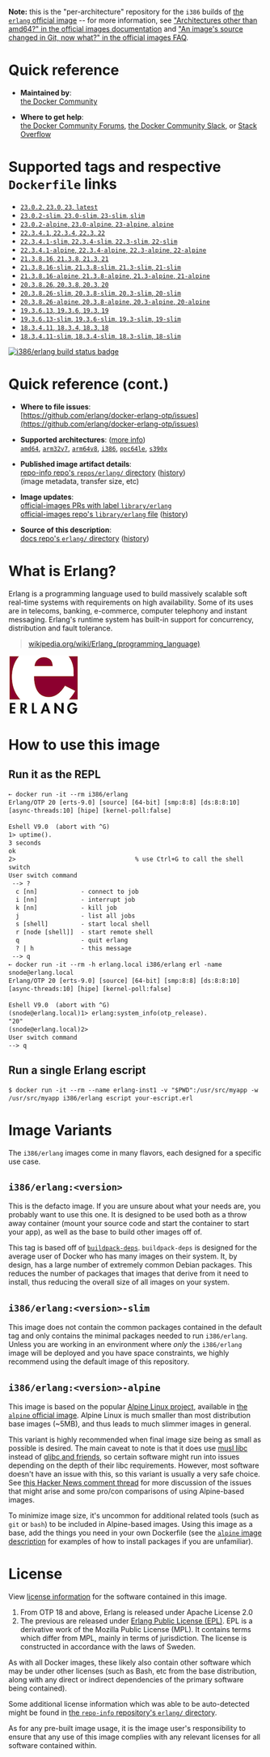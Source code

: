 <!--

********************************************************************************

WARNING:

    DO NOT EDIT "erlang/README.md"

    IT IS AUTO-GENERATED

    (from the other files in "erlang/" combined with a set of templates)

********************************************************************************

-->

**Note:** this is the "per-architecture" repository for the `i386` builds of [the `erlang` official image](https://hub.docker.com/_/erlang) -- for more information, see ["Architectures other than amd64?" in the official images documentation](https://github.com/docker-library/official-images#architectures-other-than-amd64) and ["An image's source changed in Git, now what?" in the official images FAQ](https://github.com/docker-library/faq#an-images-source-changed-in-git-now-what).

# Quick reference

-	**Maintained by**:  
	[the Docker Community](https://github.com/erlang/docker-erlang-otp)

-	**Where to get help**:  
	[the Docker Community Forums](https://forums.docker.com/), [the Docker Community Slack](http://dockr.ly/slack), or [Stack Overflow](https://stackoverflow.com/search?tab=newest&q=docker)

# Supported tags and respective `Dockerfile` links

-	[`23.0.2`, `23.0`, `23`, `latest`](https://github.com/erlang/docker-erlang-otp/blob/ed3bd9400e1b72b2bdd08596990f8ed3350a75c0/23/Dockerfile)
-	[`23.0.2-slim`, `23.0-slim`, `23-slim`, `slim`](https://github.com/erlang/docker-erlang-otp/blob/ed3bd9400e1b72b2bdd08596990f8ed3350a75c0/23/slim/Dockerfile)
-	[`23.0.2-alpine`, `23.0-alpine`, `23-alpine`, `alpine`](https://github.com/erlang/docker-erlang-otp/blob/ed3bd9400e1b72b2bdd08596990f8ed3350a75c0/23/alpine/Dockerfile)
-	[`22.3.4.1`, `22.3.4`, `22.3`, `22`](https://github.com/erlang/docker-erlang-otp/blob/4c6605055beca4454ca1dadf24a6efd34114e1ce/22/Dockerfile)
-	[`22.3.4.1-slim`, `22.3.4-slim`, `22.3-slim`, `22-slim`](https://github.com/erlang/docker-erlang-otp/blob/4c6605055beca4454ca1dadf24a6efd34114e1ce/22/slim/Dockerfile)
-	[`22.3.4.1-alpine`, `22.3.4-alpine`, `22.3-alpine`, `22-alpine`](https://github.com/erlang/docker-erlang-otp/blob/4c6605055beca4454ca1dadf24a6efd34114e1ce/22/alpine/Dockerfile)
-	[`21.3.8.16`, `21.3.8`, `21.3`, `21`](https://github.com/erlang/docker-erlang-otp/blob/4c6605055beca4454ca1dadf24a6efd34114e1ce/21/Dockerfile)
-	[`21.3.8.16-slim`, `21.3.8-slim`, `21.3-slim`, `21-slim`](https://github.com/erlang/docker-erlang-otp/blob/4c6605055beca4454ca1dadf24a6efd34114e1ce/21/slim/Dockerfile)
-	[`21.3.8.16-alpine`, `21.3.8-alpine`, `21.3-alpine`, `21-alpine`](https://github.com/erlang/docker-erlang-otp/blob/4c6605055beca4454ca1dadf24a6efd34114e1ce/21/alpine/Dockerfile)
-	[`20.3.8.26`, `20.3.8`, `20.3`, `20`](https://github.com/erlang/docker-erlang-otp/blob/b06bf8de34e693b3698f3a22e8ff864dc320b380/20/Dockerfile)
-	[`20.3.8.26-slim`, `20.3.8-slim`, `20.3-slim`, `20-slim`](https://github.com/erlang/docker-erlang-otp/blob/b06bf8de34e693b3698f3a22e8ff864dc320b380/20/slim/Dockerfile)
-	[`20.3.8.26-alpine`, `20.3.8-alpine`, `20.3-alpine`, `20-alpine`](https://github.com/erlang/docker-erlang-otp/blob/b06bf8de34e693b3698f3a22e8ff864dc320b380/20/alpine/Dockerfile)
-	[`19.3.6.13`, `19.3.6`, `19.3`, `19`](https://github.com/erlang/docker-erlang-otp/blob/e91894d9d9c3651382834b77978a05fa057338fb/19/Dockerfile)
-	[`19.3.6.13-slim`, `19.3.6-slim`, `19.3-slim`, `19-slim`](https://github.com/erlang/docker-erlang-otp/blob/e91894d9d9c3651382834b77978a05fa057338fb/19/slim/Dockerfile)
-	[`18.3.4.11`, `18.3.4`, `18.3`, `18`](https://github.com/erlang/docker-erlang-otp/blob/e91894d9d9c3651382834b77978a05fa057338fb/18/Dockerfile)
-	[`18.3.4.11-slim`, `18.3.4-slim`, `18.3-slim`, `18-slim`](https://github.com/erlang/docker-erlang-otp/blob/e91894d9d9c3651382834b77978a05fa057338fb/18/slim/Dockerfile)

[![i386/erlang build status badge](https://img.shields.io/jenkins/s/https/doi-janky.infosiftr.net/job/multiarch/job/i386/job/erlang.svg?label=i386/erlang%20%20build%20job)](https://doi-janky.infosiftr.net/job/multiarch/job/i386/job/erlang/)

# Quick reference (cont.)

-	**Where to file issues**:  
	[https://github.com/erlang/docker-erlang-otp/issues](https://github.com/erlang/docker-erlang-otp/issues)

-	**Supported architectures**: ([more info](https://github.com/docker-library/official-images#architectures-other-than-amd64))  
	[`amd64`](https://hub.docker.com/r/amd64/erlang/), [`arm32v7`](https://hub.docker.com/r/arm32v7/erlang/), [`arm64v8`](https://hub.docker.com/r/arm64v8/erlang/), [`i386`](https://hub.docker.com/r/i386/erlang/), [`ppc64le`](https://hub.docker.com/r/ppc64le/erlang/), [`s390x`](https://hub.docker.com/r/s390x/erlang/)

-	**Published image artifact details**:  
	[repo-info repo's `repos/erlang/` directory](https://github.com/docker-library/repo-info/blob/master/repos/erlang) ([history](https://github.com/docker-library/repo-info/commits/master/repos/erlang))  
	(image metadata, transfer size, etc)

-	**Image updates**:  
	[official-images PRs with label `library/erlang`](https://github.com/docker-library/official-images/pulls?q=label%3Alibrary%2Ferlang)  
	[official-images repo's `library/erlang` file](https://github.com/docker-library/official-images/blob/master/library/erlang) ([history](https://github.com/docker-library/official-images/commits/master/library/erlang))

-	**Source of this description**:  
	[docs repo's `erlang/` directory](https://github.com/docker-library/docs/tree/master/erlang) ([history](https://github.com/docker-library/docs/commits/master/erlang))

# What is Erlang?

Erlang is a programming language used to build massively scalable soft real-time systems with requirements on high availability. Some of its uses are in telecoms, banking, e-commerce, computer telephony and instant messaging. Erlang's runtime system has built-in support for concurrency, distribution and fault tolerance.

> [wikipedia.org/wiki/Erlang_(programming_language)](https://en.wikipedia.org/wiki/Erlang_%28programming_language%29)

![logo](https://raw.githubusercontent.com/docker-library/docs/4144083772e02655d41aa10d6467aaf1e99fa77b/erlang/logo.png)

# How to use this image

## Run it as the REPL

```console
➸ docker run -it --rm i386/erlang
Erlang/OTP 20 [erts-9.0] [source] [64-bit] [smp:8:8] [ds:8:8:10] [async-threads:10] [hipe] [kernel-poll:false]

Eshell V9.0  (abort with ^G)
1> uptime().
3 seconds
ok
2>                                 % use Ctrl+G to call the shell switch
User switch command
 --> ?
  c [nn]            - connect to job
  i [nn]            - interrupt job
  k [nn]            - kill job
  j                 - list all jobs
  s [shell]         - start local shell
  r [node [shell]]  - start remote shell
  q                 - quit erlang
  ? | h             - this message
 --> q
➸ docker run -it --rm -h erlang.local i386/erlang erl -name snode@erlang.local
Erlang/OTP 20 [erts-9.0] [source] [64-bit] [smp:8:8] [ds:8:8:10] [async-threads:10] [hipe] [kernel-poll:false]

Eshell V9.0  (abort with ^G)
(snode@erlang.local)1> erlang:system_info(otp_release).
"20"
(snode@erlang.local)2>
User switch command
--> q
```

## Run a single Erlang escript

```console
$ docker run -it --rm --name erlang-inst1 -v "$PWD":/usr/src/myapp -w /usr/src/myapp i386/erlang escript your-escript.erl
```

# Image Variants

The `i386/erlang` images come in many flavors, each designed for a specific use case.

## `i386/erlang:<version>`

This is the defacto image. If you are unsure about what your needs are, you probably want to use this one. It is designed to be used both as a throw away container (mount your source code and start the container to start your app), as well as the base to build other images off of.

This tag is based off of [`buildpack-deps`](https://hub.docker.com/_/buildpack-deps/). `buildpack-deps` is designed for the average user of Docker who has many images on their system. It, by design, has a large number of extremely common Debian packages. This reduces the number of packages that images that derive from it need to install, thus reducing the overall size of all images on your system.

## `i386/erlang:<version>-slim`

This image does not contain the common packages contained in the default tag and only contains the minimal packages needed to run `i386/erlang`. Unless you are working in an environment where *only* the `i386/erlang` image will be deployed and you have space constraints, we highly recommend using the default image of this repository.

## `i386/erlang:<version>-alpine`

This image is based on the popular [Alpine Linux project](http://alpinelinux.org), available in [the `alpine` official image](https://hub.docker.com/_/alpine). Alpine Linux is much smaller than most distribution base images (~5MB), and thus leads to much slimmer images in general.

This variant is highly recommended when final image size being as small as possible is desired. The main caveat to note is that it does use [musl libc](http://www.musl-libc.org) instead of [glibc and friends](http://www.etalabs.net/compare_libcs.html), so certain software might run into issues depending on the depth of their libc requirements. However, most software doesn't have an issue with this, so this variant is usually a very safe choice. See [this Hacker News comment thread](https://news.ycombinator.com/item?id=10782897) for more discussion of the issues that might arise and some pro/con comparisons of using Alpine-based images.

To minimize image size, it's uncommon for additional related tools (such as `git` or `bash`) to be included in Alpine-based images. Using this image as a base, add the things you need in your own Dockerfile (see the [`alpine` image description](https://hub.docker.com/_/alpine/) for examples of how to install packages if you are unfamiliar).

# License

View [license information](http://www.erlang.org/about.html) for the software contained in this image.

1.	From OTP 18 and above, Erlang is released under Apache License 2.0
2.	The previous are released under [Erlang Public License (EPL)](http://www.erlang.org/EPLICENSE). EPL is a derivative work of the Mozilla Public License (MPL). It contains terms which differ from MPL, mainly in terms of jurisdiction. The license is constructed in accordance with the laws of Sweden.

As with all Docker images, these likely also contain other software which may be under other licenses (such as Bash, etc from the base distribution, along with any direct or indirect dependencies of the primary software being contained).

Some additional license information which was able to be auto-detected might be found in [the `repo-info` repository's `erlang/` directory](https://github.com/docker-library/repo-info/tree/master/repos/erlang).

As for any pre-built image usage, it is the image user's responsibility to ensure that any use of this image complies with any relevant licenses for all software contained within.
